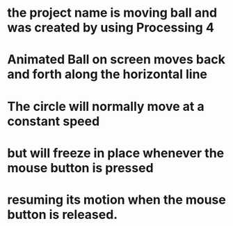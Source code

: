 # the project name is moving ball and was created by using Processing 4
# Animated Ball on screen moves back and forth along the horizontal line
# The circle will normally move at a constant speed
# but will freeze in place whenever the mouse button is pressed
# resuming its motion when the mouse button is released.
